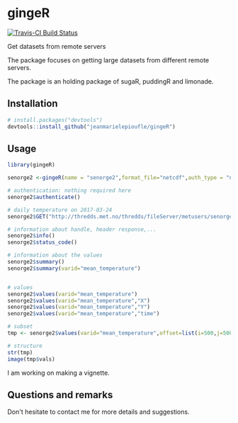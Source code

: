 # gingeR

[![Travis-CI Build Status](https://travis-ci.org/jeanmarielepioufle/timeManip.svg?branch=master)](https://travis-ci.org/jeanmarielepioufle/puddingR)

Get datasets from remote servers

The package focuses on getting large datasets from different remote servers.

The package is an holding package of sugaR, puddingR and limonade.

## Installation

```R
# install.packages("devtools")
devtools::install_github("jeanmarielepioufle/gingeR")
```

## Usage

```R
library(gingeR)

senorge2 <-gingeR(name = "senorge2",format_file="netcdf",auth_type = "none",endpoint = NULL)

# authentication: nothing required here
senorge2$authenticate()

# daily temperature on 2017-03-24
senorge2$GET("http://thredds.met.no/thredds/fileServer/metusers/senorge2/seNorge2/provisional_archive/TEMP1d/gridded_dataset/201703/seNorge_v2_0_TEMP1d_grid_20170324.nc")

# information about handle, header response,...
senorge2$info()
senorge2$status_code()

# information about the values
senorge2$summary()
senorge2$summary(varid="mean_temperature")


# values
senorge2$values(varid="mean_temperature")
senorge2$values(varid="mean_temperature","X")
senorge2$values(varid="mean_temperature","Y")
senorge2$values(varid="mean_temperature","time")

# subset
tmp <- senorge2$values(varid="mean_temperature",offset=list(i=500,j=500,k=1),count=list(i=200,j=200,k=1))

# structure
str(tmp)
image(tmp$vals)
```

I am working on making a vignette.

## Questions and remarks
Don't hesitate to contact me for more details and suggestions.
